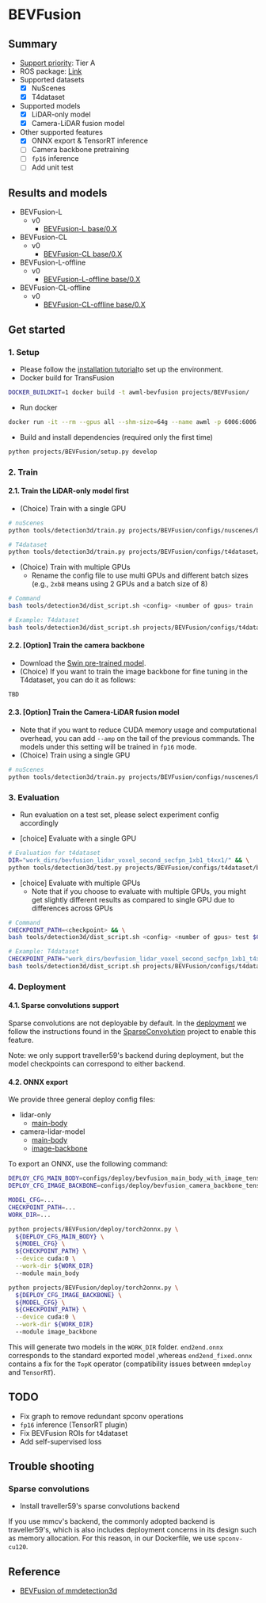 # BEVFusion
## Summary

- [Support priority](https://github.com/tier4/AWML/blob/main/docs/design/autoware_ml_design.md#support-priority): Tier A
- ROS package: [Link](https://github.com/knzo25/bevfusion_ros2)
- Supported datasets
  - [x] NuScenes
  - [x] T4dataset
- Supported models
  - [x] LiDAR-only model
  - [x] Camera-LiDAR fusion model
- Other supported features
  - [x] ONNX export & TensorRT inference
  - [ ] Camera backbone pretraining
  - [ ] `fp16` inference
  - [ ] Add unit test

## Results and models

- BEVFusion-L
  - v0
    - [BEVFusion-L base/0.X](./docs/BEVFusion-L/v0/base.md)
- BEVFusion-CL
  - v0
    - [BEVFusion-CL base/0.X](./docs/BEVFusion-CL/v0/base.md)
- BEVFusion-L-offline
  - v0
    - [BEVFusion-L-offline base/0.X](./docs/BEVFusion-L-offline/v0/base.md)
- BEVFusion-CL-offline
  - v0
    - [BEVFusion-CL-offline base/0.X](./docs/BEVFusion-CL-offline/v0/base.md)

## Get started
### 1. Setup

- Please follow the [installation tutorial](/docs/tutorial/tutorial_detection_3d.md)to set up the environment.
- Docker build for TransFusion

```sh
DOCKER_BUILDKIT=1 docker build -t awml-bevfusion projects/BEVFusion/
```

- Run docker

```sh
docker run -it --rm --gpus all --shm-size=64g --name awml -p 6006:6006 -v $PWD/:/workspace -v $PWD/data:/workspace/data awml-bevfusion
```

- Build and install dependencies (required only the first time)

```sh
python projects/BEVFusion/setup.py develop
```

### 2. Train
#### 2.1. Train the LiDAR-only model first

- (Choice) Train with a single GPU

```sh
# nuScenes
python tools/detection3d/train.py projects/BEVFusion/configs/nuscenes/bevfusion_lidar_voxel0075_second_secfpn_1xb1-cyclic-20e_nus-3d.py

# T4dataset
python tools/detection3d/train.py projects/BEVFusion/configs/t4dataset/bevfusion_lidar_voxel0075_second_secfpn_1xb1-cyclic-20e_t4xx1.py
```

- (Choice) Train with multiple GPUs
  - Rename the config file to use multi GPUs and different batch sizes (e.g., `2xb8` means using 2 GPUs and a batch size of 8)

```sh
# Command
bash tools/detection3d/dist_script.sh <config> <number of gpus> train

# Example: T4dataset
bash tools/detection3d/dist_script.sh projects/BEVFusion/configs/t4dataset/bevfusion_lidar_voxel_second_secfpn_1xb1_t4xx1.py 4 train
```

#### 2.2. [Option] Train the camera backbone

- Download the [Swin pre-trained model](https://download.openmmlab.com/mmdetection3d/v1.1.0_models/bevfusion/swint-nuimages-pretrained.pth).
- (Choice) If you want to train the image backbone for fine tuning in the T4dataset, you can do it as follows:

```sh
TBD
```

#### 2.3. [Option] Train the Camera-LiDAR fusion model

- Note that if you want to reduce CUDA memory usage and computational overhead, you can add `--amp` on the tail of the previous commands. The models under this setting will be trained in `fp16` mode.
- (Choice) Train using a single GPU

```sh
# nuScenes
python tools/detection3d/train.py projects/BEVFusion/configs/nuscenes/bevfusion_lidar-cam_voxel0075_second_secfpn_1xb2-cyclic-20e_nus-3d.py --cfg-options load_from=${LIDAR_PRETRAINED_CHECKPOINT} model.img_backbone.init_cfg.checkpoint=${IMAGE_PRETRAINED_BACKBONE}
```

### 3. Evaluation

- Run evaluation on a test set, please select experiment config accordingly

- [choice] Evaluate with a single GPU

```sh
# Evaluation for t4dataset
DIR="work_dirs/bevfusion_lidar_voxel_second_secfpn_1xb1_t4xx1/" && \
python tools/detection3d/test.py projects/BEVFusion/configs/t4dataset/bevfusion_lidar_voxel_second_secfpn_1xb1_t4xx1.py $DIR/epoch_50.pth
```

- [choice] Evaluate with multiple GPUs
  - Note that if you choose to evaluate with multiple GPUs, you might get slightly different results as compared to single GPU due to differences across GPUs

```sh
# Command
CHECKPOINT_PATH=<checkpoint> && \
bash tools/detection3d/dist_script.sh <config> <number of gpus> test $CHECKPOINT_PATH

# Example: T4dataset
CHECKPOINT_PATH="work_dirs/bevfusion_lidar_voxel_second_secfpn_1xb1_t4xx1/epoch_50.pth" && \
bash tools/detection3d/dist_script.sh projects/BEVFusion/configs/t4dataset/bevfusion_lidar_voxel_second_secfpn_1xb1_t4xx1.py 4 test $CHECKPOINT_PATH
```

### 4. Deployment
#### 4.1. Sparse convolutions support

Sparse convolutions are not deployable by default. In the [deployment](configs/deploy/bevfusion_lidar_tensorrt_dynamic.py) we follow the instructions found in the [SparseConvolution](../SparseConvolution/README.md) project to enable this feature.

Note: we only support traveller59's backend during deployment, but the model checkpoints can correspond to either backend.

#### 4.2. ONNX export

We provide three general deploy config files:
 - lidar-only
    - [main-body](configs/deploy/bevfusion_main_body_lidar_only_tensorrt_dynamic.py)
 - camera-lidar-model
    - [main-body](configs/deploy/bevfusion_main_body_with_image_tensorrt_dynamic.py)
    - [image-backbone](configs/deploy/bevfusion_camera_backbone_tensorrt_dynamic.py)

To export an ONNX, use the following command:

```bash
DEPLOY_CFG_MAIN_BODY=configs/deploy/bevfusion_main_body_with_image_tensorrt_dynamic.py
DEPLOY_CFG_IMAGE_BACKBONE=configs/deploy/bevfusion_camera_backbone_tensorrt_dynamic.py

MODEL_CFG=...
CHECKPOINT_PATH=...
WORK_DIR=...

python projects/BEVFusion/deploy/torch2onnx.py \
  ${DEPLOY_CFG_MAIN_BODY} \
  ${MODEL_CFG} \
  ${CHECKPOINT_PATH} \
  --device cuda:0 \
  --work-dir ${WORK_DIR}
  --module main_body

python projects/BEVFusion/deploy/torch2onnx.py \
  ${DEPLOY_CFG_IMAGE_BACKBONE} \
  ${MODEL_CFG} \
  ${CHECKPOINT_PATH} \
  --device cuda:0 \
  --work-dir ${WORK_DIR}
  --module image_backbone

```

This will generate two models in the `WORK_DIR` folder. `end2end.onnx` corresponds to the standard exported model ,whereas `end2end_fixed.onnx` contains a fix for the `TopK` operator (compatibility issues between `mmdeploy` and `TensorRT`).

## TODO

 - Fix graph to remove redundant spconv operations
 - `fp16` inference (TensorRT plugin)
 - Fix BEVFusion ROIs for t4dataset
 - Add self-supervised loss

## Trouble shooting
### Sparse convolutions

- Install traveller59's sparse convolutions backend

If you use mmcv's backend, the commonly adopted backend is traveller59's, which is also includes deployment concerns in its design such as memory allocation.
For this reason, in our Dockerfile, we use `spconv-cu120`.

## Reference

- [BEVFusion of mmdetection3d](https://github.com/open-mmlab/mmdetection3d/tree/v1.4.0/projects/BEVFusion)
